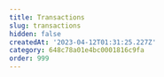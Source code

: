 ```yaml
---
title: Transactions
slug: transactions
hidden: false
createdAt: '2023-04-12T01:31:25.227Z'
category: 648c78a01e4bc0001816c9fa
order: 999
---
```

